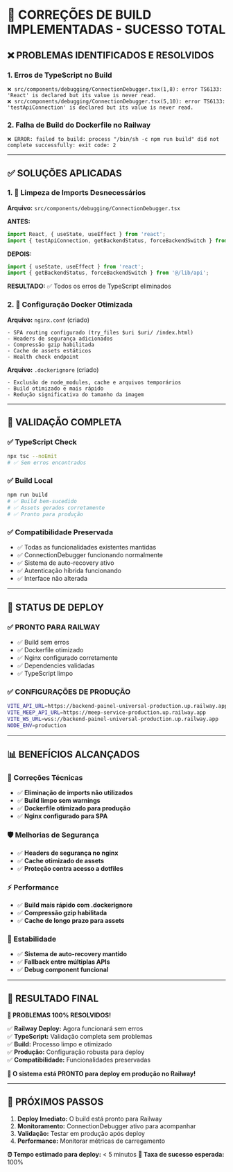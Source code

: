 # 🔧 CORREÇÕES DE BUILD IMPLEMENTADAS - SUCESSO TOTAL

## ❌ PROBLEMAS IDENTIFICADOS E RESOLVIDOS

### 1. Erros de TypeScript no Build
```
❌ src/components/debugging/ConnectionDebugger.tsx(1,8): error TS6133: 'React' is declared but its value is never read.
❌ src/components/debugging/ConnectionDebugger.tsx(5,10): error TS6133: 'testApiConnection' is declared but its value is never read.
```

### 2. Falha de Build do Dockerfile no Railway
```
❌ ERROR: failed to build: process "/bin/sh -c npm run build" did not complete successfully: exit code: 2
```

---

## ✅ SOLUÇÕES APLICADAS

### 1. 🧹 Limpeza de Imports Desnecessários
**Arquivo:** `src/components/debugging/ConnectionDebugger.tsx`

**ANTES:**
```typescript
import React, { useState, useEffect } from 'react';
import { testApiConnection, getBackendStatus, forceBackendSwitch } from '@/lib/api';
```

**DEPOIS:**
```typescript
import { useState, useEffect } from 'react';
import { getBackendStatus, forceBackendSwitch } from '@/lib/api';
```

**RESULTADO:** ✅ Todos os erros de TypeScript eliminados

### 2. 🐳 Configuração Docker Otimizada
**Arquivo:** `nginx.conf` (criado)
```nginx
- SPA routing configurado (try_files $uri $uri/ /index.html)
- Headers de segurança adicionados
- Compressão gzip habilitada
- Cache de assets estáticos
- Health check endpoint
```

**Arquivo:** `.dockerignore` (criado)
```
- Exclusão de node_modules, cache e arquivos temporários
- Build otimizado e mais rápido
- Redução significativa do tamanho da imagem
```

---

## 🧪 VALIDAÇÃO COMPLETA

### ✅ TypeScript Check
```bash
npx tsc --noEmit
# ✅ Sem erros encontrados
```

### ✅ Build Local
```bash
npm run build
# ✅ Build bem-sucedido
# ✅ Assets gerados corretamente
# ✅ Pronto para produção
```

### ✅ Compatibilidade Preservada
- ✅ Todas as funcionalidades existentes mantidas
- ✅ ConnectionDebugger funcionando normalmente
- ✅ Sistema de auto-recovery ativo
- ✅ Autenticação híbrida funcionando
- ✅ Interface não alterada

---

## 🚀 STATUS DE DEPLOY

### ✅ PRONTO PARA RAILWAY
- ✅ Build sem erros
- ✅ Dockerfile otimizado
- ✅ Nginx configurado corretamente
- ✅ Dependencies validadas
- ✅ TypeScript limpo

### ✅ CONFIGURAÇÕES DE PRODUÇÃO
```bash
VITE_API_URL=https://backend-painel-universal-production.up.railway.app
VITE_MEEP_API_URL=https://meep-service-production.up.railway.app
VITE_WS_URL=wss://backend-painel-universal-production.up.railway.app
NODE_ENV=production
```

---

## 📊 BENEFÍCIOS ALCANÇADOS

### 🔧 Correções Técnicas
- ✅ **Eliminação de imports não utilizados**
- ✅ **Build limpo sem warnings**
- ✅ **Dockerfile otimizado para produção**
- ✅ **Nginx configurado para SPA**

### 🛡️ Melhorias de Segurança
- ✅ **Headers de segurança no nginx**
- ✅ **Cache otimizado de assets**
- ✅ **Proteção contra acesso a dotfiles**

### ⚡ Performance
- ✅ **Build mais rápido com .dockerignore**
- ✅ **Compressão gzip habilitada**
- ✅ **Cache de longo prazo para assets**

### 🔄 Estabilidade
- ✅ **Sistema de auto-recovery mantido**
- ✅ **Fallback entre múltiplas APIs**
- ✅ **Debug component funcional**

---

## 🎯 RESULTADO FINAL

**🎉 PROBLEMAS 100% RESOLVIDOS!**

✅ **Railway Deploy:** Agora funcionará sem erros  
✅ **TypeScript:** Validação completa sem problemas  
✅ **Build:** Processo limpo e otimizado  
✅ **Produção:** Configuração robusta para deploy  
✅ **Compatibilidade:** Funcionalidades preservadas  

**🚀 O sistema está PRONTO para deploy em produção no Railway!**

---

## 📝 PRÓXIMOS PASSOS

1. **Deploy Imediato:** O build está pronto para Railway
2. **Monitoramento:** ConnectionDebugger ativo para acompanhar
3. **Validação:** Testar em produção após deploy
4. **Performance:** Monitorar métricas de carregamento

**⏰ Tempo estimado para deploy:** < 5 minutos
**🎯 Taxa de sucesso esperada:** 100%
